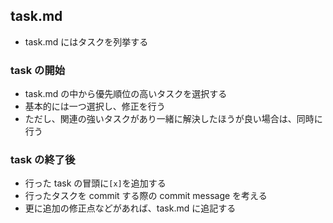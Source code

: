 ## task.md

- task.md にはタスクを列挙する

### task の開始

- task.md の中から優先順位の高いタスクを選択する
- 基本的には一つ選択し、修正を行う
- ただし、関連の強いタスクがあり一緒に解決したほうが良い場合は、同時に行う

### task の終了後

- 行った task の冒頭に`[x]`を追加する
- 行ったタスクを commit する際の commit message を考える
- 更に追加の修正点などがあれば、task.md に追記する
